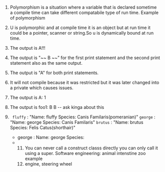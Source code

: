 1. Polymorphism is a situation where a variable that is declared sometime a compile time can take different compatabile type of run time. Example of polymorphism

2. U is polymorphic and at compile time it is an object but at run time it could be a pointer, scanner or string.So u is dynamically bound at run time.

3. The output is A!!!

4. The output is "~~ B ~~" for the first print statement and the second print statement also as the same output.

5. The output is "A" for both print statements.

6. It will not compile because it was restricted but it was later changed into a private which causes issues.

7. The output is A: 1

8. The output is foo1: B B -- ask kinga about this 

9. ``` fluffy```  : "Name: fluffy Species: Canis Familaris(pomeranian)"
   ``` george ``` : "Name: george Species: Canis Familaris"
   ``` brutus ``` : "Name: brutus Species: Felis Catus(shorthair)"

    - george : Name: george  Species:
    - 11. You can never call a construct classs directly you can only  call it using a super. Software engineering: animal intenstine  zoo example
      12. engine, steering wheel
